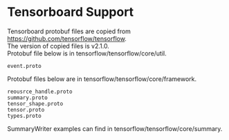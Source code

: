 # Tensorboard Support
Tensorboard protobuf files are copied from https://github.com/tensorflow/tensorflow.  
The version of copied files is v2.1.0.  
Protobuf file below is in tensorflow/tensorflow/core/util.  
```
event.proto  
```
Protobuf files below are in tensorflow/tensorflow/core/framework.  
```
reousrce_handle.proto
summary.proto
tensor_shape.proto
tensor.proto
types.proto
```
SummaryWriter examples can find in tensorflow/tensorflow/core/summary.  